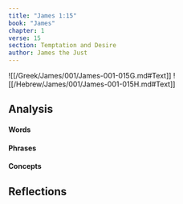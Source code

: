 ```yaml
---
title: "James 1:15"
book: "James"
chapter: 1
verse: 15
section: Temptation and Desire
author: James the Just
---
```

![[/Greek/James/001/James-001-015G.md#Text]]
![[/Hebrew/James/001/James-001-015H.md#Text]]

## Analysis

#### Words

#### Phrases

#### Concepts

## Reflections
